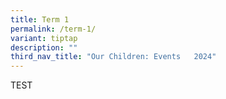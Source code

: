 ```yaml
---
title: Term 1
permalink: /term-1/
variant: tiptap
description: ""
third_nav_title: "Our Children: Events   2024"
---
```

<p>TEST</p>